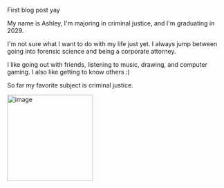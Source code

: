 First blog post yay

My name is Ashley, I'm majoring in criminal justice, and I'm graduating in 2029. 

I'm not sure what I want to do with my life just yet. I always jump between going into forensic science and being a corporate attorney.

I like going out with friends, listening to music, drawing, and computer gaming. I also like getting to know others :)

So far my favorite subject is criminal justice.

<img width="198" height="200" alt="image" src="https://github.com/user-attachments/assets/dea54c5e-fd09-4715-943a-d89afb15c3e5" />
